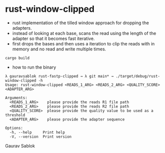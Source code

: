 # rust-window-clipped

- rust implementation of the tilled window approach for dropping the adapters.
- instead of looking at each base, scans the read using the length of the adapter so that it becomes fast iterative. 
- first drops the bases and then uses a iteration to clip the reads with in memory and no read and write multiple times.

```
cargo build

```
- how to run the binary

```
λ gauravsablok rust-fastp-clipped → λ git main* → ./target/debug/rust-window-clipped -h
Usage: rust-window-clipped <READS_1_ARG> <READS_2_ARG> <QUALITY_SCORE> <ADAPTER_ARG>

Arguments:
  <READS_1_ARG>    please provide the reads R1 file path
  <READS_2_ARG>    please provide the reads R2 file path
  <QUALITY_SCORE>  please provide the quality value to be used as a threshold
  <ADAPTER_ARG>    please provide the adapter sequence

Options:
  -h, --help     Print help
  -V, --version  Print version

```

Gaurav Sablok
